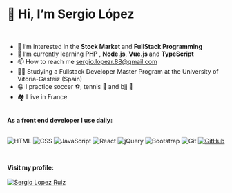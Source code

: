 
# 👋 Hi, I’m <strong>Sergio López </strong>
</br>

- 👀 I’m interested in the <strong>Stock Market </strong> and <strong> FullStack Programming </strong>
- 🌱 I’m currently learning <strong> PHP </strong>, <strong> Node.js</strong>, <strong> Vue.js </strong> and <strong> TypeScript </strong>
- 📫 How to reach me sergio.lopezr.88@gmail.com
- 👨‍🎓 Studying a Fullstack Developer Master Program at the University of Vitoria-Gasteiz (Spain)
- 😀 I practice soccer ⚽, tennis 🎾 and bjj 🥋
- 🏘️ I live in France

</br>
<strong> As a front end developer I use daily: </strong>
</br></br>

![HTML](https://img.shields.io/badge/-HTML-white?style=flat-square&logo=html5&logoColor=orange&labelColor=white)
![CSS](https://img.shields.io/badge/-CSS-white?style=flat-square&logo=css3&logoColor=blue&labelColor=white)
![JavaScript](https://img.shields.io/badge/-JavaScript-white?style=flat-square&logo=JavaScript&logoColor=yellow&labelColor=white)
![React](https://img.shields.io/badge/-React-white?style=flat-square&logo=react&logoColor=61DAFB&labelColor=white)
![jQuery](https://img.shields.io/badge/-jQuery-white?style=flat-square&logo=jquery&logoColor=0769ad&labelColor=white)
![Bootstrap](https://img.shields.io/badge/-Bootstrap-white?style=flat-square&logo=bootstrap&logoColor=purple&labelColor=white)
![Git](https://img.shields.io/badge/-Git-white?style=flat-square&logo=git&logoColor=F05032&labelColor=white)
[![GitHub](https://img.shields.io/badge/-GitHub-white?style=flat-square&logo=github&logoColor=black&labelColor=white)](https://github.com/monsieurlopez/)

</br>

<strong> Visit my profile: </strong>
</br></br>
[![Sergio Lopez Ruiz](https://img.shields.io/badge/-Sergio_Lopez_Ruiz-blue?style=flat-square&logo=Linkedin&logoColor=white)](https://www.linkedin.com/in/lopez-ruiz-sergio/)














<!---
monsieurlopez/monsieurlopez is a ✨ special ✨ repository because its `README.md` (this file) appears on your GitHub profile.
You can click the Preview link to take a look at your changes.
--->
